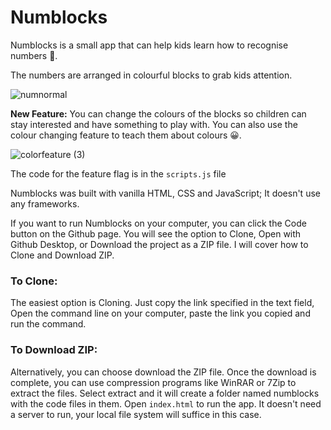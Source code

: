 # Numblocks
Numblocks is a small app that can help kids learn how to recognise numbers 🙂.

The numbers are arranged in colourful blocks to grab kids attention.


![numnormal](https://user-images.githubusercontent.com/71462377/173886061-e559f761-2e90-418f-8ea6-a3706e4a44f6.jpg)

**New Feature:** You can change the colours of the blocks so children can stay interested and have something to play with. You can also use the colour changing feature to teach them about colours 😀.


![colorfeature (3)](https://user-images.githubusercontent.com/71462377/173887199-949c4f2e-0d7b-4d03-9718-780efc6c6ba5.jpg)

The code for the feature flag is in the `scripts.js` file

Numblocks was built with vanilla HTML, CSS and JavaScript; It doesn't use any frameworks.

If you want to run Numblocks on your computer, you can click the Code button on the Github page. You will see the option to Clone, Open with Github Desktop, or Download the project as a ZIP file. I will cover how to Clone and Download ZIP.

### To Clone:
The easiest option is Cloning. Just copy the link specified in the text field, Open the command line on your computer, paste the link you copied and run the command.

### To Download ZIP:
Alternatively, you can choose download the ZIP file. Once the download is complete, you can use compression programs like WinRAR or 7Zip to extract the files. Select extract and it will create a folder named numblocks with the code files in them. Open `index.html` to run the app. It doesn't need a server to run, your local file system will suffice in this case.
